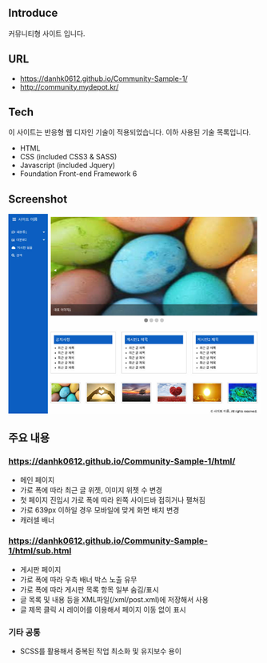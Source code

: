 ## Introduce

커뮤니티형 사이트 입니다.

## URL

- https://danhk0612.github.io/Community-Sample-1/
- http://community.mydepot.kr/

## Tech

이 사이트는 반응형 웹 디자인 기술이 적용되었습니다.
이하 사용된 기술 목록입니다.

- HTML
- CSS (included CSS3 & SASS)
- Javascript (included Jquery)
- Foundation Front-end Framework 6

## Screenshot

![스크린샷](https://github.com/danhk0612/Community-Sample-1/raw/master/img/sample1.jpg) 

## 주요 내용

### https://danhk0612.github.io/Community-Sample-1/html/

- 메인 페이지
- 가로 폭에 따라 최근 글 위젯, 이미지 위젯 수 변경
- 첫 페이지 진입시 가로 폭에 따라 왼쪽 사이드바 접히거나 펼쳐짐
- 가로 639px 이하일 경우 모바일에 맞게 화면 배치 변경
- 캐러셀 배너

### https://danhk0612.github.io/Community-Sample-1/html/sub.html

- 게시판 페이지
- 가로 폭에 따라 우측 배너 박스 노출 유무
- 가로 폭에 따라 게시판 목록 항목 일부 숨김/표시
- 글 목록 및 내용 등을 XML파일(/xml/post.xml)에 저장해서 사용
- 글 제목 클릭 시 레이어를 이용해서 페이지 이동 없이 표시

### 기타 공통

- SCSS를 활용해서 중복된 작업 최소화 및 유지보수 용이